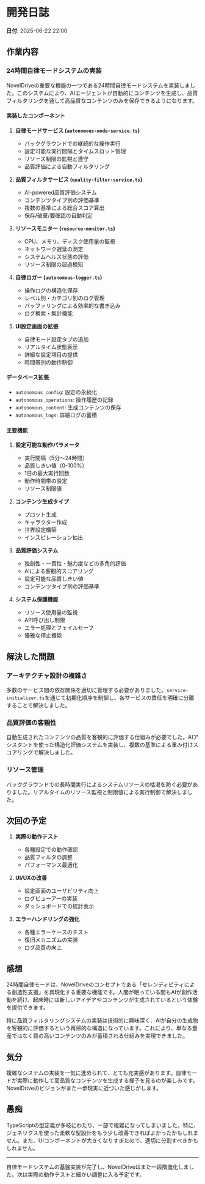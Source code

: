 # 開発日誌

**日付**: 2025-06-22 22:00

## 作業内容

### 24時間自律モードシステムの実装

NovelDriveの重要な機能の一つである24時間自律モードシステムを実装しました。このシステムにより、AIエージェントが自動的にコンテンツを生成し、品質フィルタリングを通して高品質なコンテンツのみを保存できるようになります。

#### 実装したコンポーネント

1. **自律モードサービス (`autonomous-mode-service.ts`)**
   - バックグラウンドでの継続的な操作実行
   - 設定可能な実行間隔とタイムスロット管理
   - リソース制限の監視と遵守
   - 品質評価による自動フィルタリング

2. **品質フィルタサービス (`quality-filter-service.ts`)**
   - AI-powered品質評価システム
   - コンテンツタイプ別の評価基準
   - 複数の基準による総合スコア算出
   - 保存/破棄/要確認の自動判定

3. **リソースモニター (`resource-monitor.ts`)**
   - CPU、メモリ、ディスク使用量の監視
   - ネットワーク遅延の測定
   - システムヘルス状態の評価
   - リソース制限の超過検知

4. **自律ロガー (`autonomous-logger.ts`)**
   - 操作ログの構造化保存
   - レベル別・カテゴリ別のログ管理
   - バッファリングによる効率的な書き込み
   - ログ検索・集計機能

5. **UI設定画面の拡張**
   - 自律モード設定タブの追加
   - リアルタイム状態表示
   - 詳細な設定項目の提供
   - 時間帯別の動作制御

#### データベース拡張

- `autonomous_config`: 設定の永続化
- `autonomous_operations`: 操作履歴の記録
- `autonomous_content`: 生成コンテンツの保存
- `autonomous_logs`: 詳細ログの蓄積

#### 主要機能

1. **設定可能な動作パラメータ**
   - 実行間隔（5分〜24時間）
   - 品質しきい値（0-100%）
   - 1日の最大実行回数
   - 動作時間帯の設定
   - リソース制限値

2. **コンテンツ生成タイプ**
   - プロット生成
   - キャラクター作成
   - 世界設定構築
   - インスピレーション抽出

3. **品質評価システム**
   - 独創性・一貫性・魅力度などの多角的評価
   - AIによる客観的スコアリング
   - 設定可能な品質しきい値
   - コンテンツタイプ別の評価基準

4. **システム保護機能**
   - リソース使用量の監視
   - API呼び出し制限
   - エラー処理とフェイルセーフ
   - 優雅な停止機能

## 解決した問題

### アーキテクチャ設計の複雑さ

多数のサービス間の依存関係を適切に管理する必要がありました。`service-initializer.ts`を通じて初期化順序を制御し、各サービスの責任を明確に分離することで解決しました。

### 品質評価の客観性

自動生成されたコンテンツの品質を客観的に評価する仕組みが必要でした。AIアシスタントを使った構造化評価システムを実装し、複数の基準による重み付けスコアリングで解決しました。

### リソース管理

バックグラウンドでの長時間実行によるシステムリソースの枯渇を防ぐ必要がありました。リアルタイムのリソース監視と制限値による実行制御で解決しました。

## 次回の予定

1. **実際の動作テスト**
   - 各種設定での動作確認
   - 品質フィルタの調整
   - パフォーマンス最適化

2. **UI/UXの改善**
   - 設定画面のユーザビリティ向上
   - ログビューアーの実装
   - ダッシュボードでの統計表示

3. **エラーハンドリングの強化**
   - 各種エラーケースのテスト
   - 復旧メカニズムの実装
   - ログ品質の向上

## 感想

24時間自律モードは、NovelDriveのコンセプトである「セレンディピティによる創造性支援」を具現化する重要な機能です。人間が眠っている間もAIが創作活動を続け、起床時には新しいアイデアやコンテンツが生成されているという体験を提供できます。

特に品質フィルタリングシステムの実装は技術的に興味深く、AIが自分の生成物を客観的に評価するという再帰的な構造になっています。これにより、単なる量産ではなく質の高いコンテンツのみが蓄積される仕組みを実現できました。

## 気分

複雑なシステムの実装を一気に進められて、とても充実感があります。自律モードが実際に動作して高品質なコンテンツを生成する様子を見るのが楽しみです。NovelDriveのビジョンがまた一歩現実に近づいた感じがします。

## 愚痴

TypeScriptの型定義が多岐にわたり、一部で複雑になってしまいました。特に、ジェネリクスを使った柔軟な型設計をもう少し改善できればよかったかもしれません。また、UIコンポーネントが大きくなりすぎたので、適切に分割すべきかもしれません。

---

自律モードシステムの基盤実装が完了し、NovelDriveはまた一段階進化しました。次は実際の動作テストと細かい調整に入る予定です。